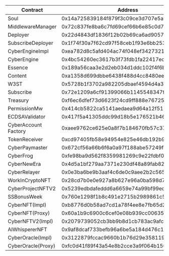 | Contract             | Address                                    |
| -------------------- | ------------------------------------------ |
| Soul                 | 0x14a725839184f879f3c09ce3d707e5a3e4c5869d |
| MiddlewareManager    | 0x72c837fe8ba6c7fd69cef66b6e85c0d7eabf1f9b |
| Deployer             | 0x22d4843df1836f12b02b69ca6ad90575bbc03897 |
| SubscribeDeployer    | 0x1f74f30a7f62cd97f58ceb1f93e6bb253d096991 |
| CyberEngineImpl      | 0xea782d8c5afd404ac74f048ef34273217f7f6fc8 |
| CyberEngine          | 0x4bc54260ec3617b3f73fdb1fa22417ed109f372c |
| Essence              | 0x189a56caa3e2d2eb034d1ddc102f4f6bf822b811 |
| Content              | 0xa1358d699dbbe6438f488d4cc8480eeddc7528d0 |
| W3ST                 | 0x5728b1f3702a982205dbaef4594d4a3760854db0 |
| Subscribe            | 0x72e1209a6cf91399066b1145548347ffa85282b7 |
| Treasury             | 0xf6ec6dfef73d6623f24cd9ff888e76725da32773 |
| PermissionMw         | 0x414cb5822ca5141aedaea9d64a12f511071f7613 |
| ECDSAValidator       | 0x417f5a41305ddc99d18b5e176521b468b2a31b86 |
| CyberAccount Factory | 0xaee9762ce625e0a8f7b184670fb57c37bfe1d0f1 |
| TokenReceiver        | 0xcd97405fb58e94954e825e46db192b916a45d412 |
| CyberPaymaster       | 0x672cf56a66b6f6a0a97f188abe57249fb7eef909 |
| CyberFrog            | 0xfe98ba9d562f8359981269c9e22fdbf02717b723 |
| CyberNewEra          | 0x4d5a1bf279aa7371e230df48a89fab822e4ad30e |
| CyberRelayer         | 0x0e3ba6be9b3aaf4c6de0c9aee2b2c565e29437ae |
| WorkInCryptoNFT      | 0x28cd7b0e0e927a8b627e96a0ba598d7101d87b2d |
| CyberProjectNFTV2    | 0x5239edbdafeddd6a6659e74a99bf99ed32717184 |
| SSBonusWeek          | 0x760e1298f1b8c491e2715b2989861c5a994db672 |
| CyberNFT(Impl)       | 0xb8776d0b58ad7cd1a78f4ee8e7fb65d28ebd322c |
| CyberNFT(Proxy)      | 0x60a1b9c6900c6cef0e08b939cc00635ad7df02a1 |
| CyberNFTV2(Impl)     | 0x2079739052cb3bb9b8d1cb783ac9afc906b3a857 |
| AIWhispererNFT       | 0x9af8dcaf733befb96a6be5a184d476c166e4a273 |
| CyberOracle(Impl)    | 0x3122879fccac9660b1b76d29e3581194538463b6 |
| CyberOracle(Proxy)   | 0xfc0d41f89f43a54e8b2cce3a9f064b15682a0f22 |
